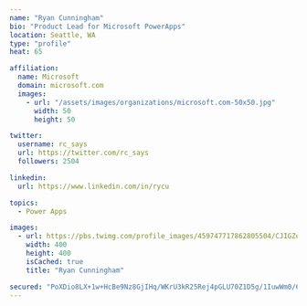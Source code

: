 ```yaml
---
name: "Ryan Cunningham"
bio: "Product Lead for Microsoft PowerApps"
location: Seattle, WA
type: "profile"
heat: 65

affiliation:
  name: Microsoft
  domain: microsoft.com
  images:
    - url: "/assets/images/organizations/microsoft.com-50x50.jpg"
      width: 50
      height: 50

twitter:
  username: rc_says
  url: https://twitter.com/rc_says
  followers: 2504

linkedin:
  url: https://www.linkedin.com/in/rycu

topics:
  - Power Apps

images:
  - url: https://pbs.twimg.com/profile_images/459747717862805504/CJIGZejd_400x400.png
    width: 400
    height: 400
    isCached: true
    title: "Ryan Cunningham"

secured: "PoXDio8LX+1w+HcBe9Nz8GjIHq/WKrU3kR25Rej4pGLU70Z1D5g/1IuwWm0/6y9+8vI7W10KAQOa5RI9KLSmMQ7o6cJf6gyBfgPfobtz5//ZVr0ZxT2/rJa+j6VwQQBmdU3+9ViLIMUkIT2/3ta9CXYOLHKgCtBciHkfKwmWWPLFwzKP2zZydMT7dbRJGBhP9C2Ugoa6kkuLEu08m1YrVYAxKAGZaOBEdq5g4xSjp2HaI0n2bO/oeX6ACjAyLwoFXYMD013quHKgfOTTGkaxY/9F1JoCHnWryTZEkPxm2Skw+rvB+JdOzUVTNLMZNvtTWcVC/dGwbYJYyuu/Y5EXC2wNHbmDenml0zRclTcuuB+laLE20h5gnLqnWnr05HmI0kook9E8ttRavXWXh5uR40xGzJeySnnKeZG/d3itkcs=;0V7mJGe1FXWlcN0UI43DHg=="
---
```



